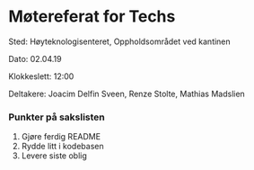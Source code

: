 # Møtereferat for Techs

Sted:   Høyteknologisenteret, Oppholdsområdet ved kantinen

Dato:   02.04.19

Klokkeslett:    12:00   

Deltakere: Joacim Delfin Sveen, Renze Stolte, Mathias Madslien

### Punkter på sakslisten
1. Gjøre ferdig README
2. Rydde litt i kodebasen
3. Levere siste oblig
